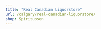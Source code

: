 ```yaml
---
title: "Real Canadian Liquorstore"
url: /calgary/real-canadian-liquorstore/
shop: Spirituosen
---
```

